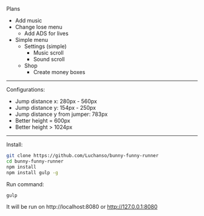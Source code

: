 Plans

* Add music
* Change lose menu
  * Add ADS for lives
* Simple menu
  * Settings (simple)
    * Music scroll
    * Sound scroll
  * Shop
    * Create money boxes

---
Configurations:
* Jump distance x: 280px - 560px
* Jump distance y: 154px - 250px
* Jump distance y from jumper: 783px
* Better height = 600px
* Better height >  1024px

---
Install:
```sh
git clone https://github.com/Luchanso/bunny-funny-runner
cd bunny-funny-runner
npm install
npm install gulp -g
```
Run command:
```sh
gulp
```
It will be run on http://localhost:8080 or http://127.0.0.1:8080
